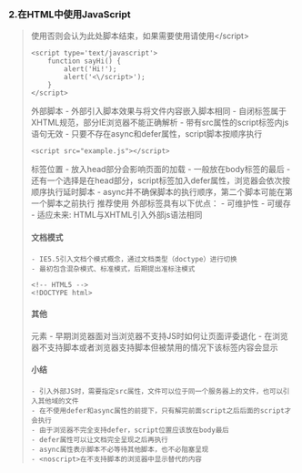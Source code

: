 
### 2.在HTML中使用JavaScript

> 使用<script>元素
> 嵌入脚本与外部脚本
> 文档模式对JavaScript的影响
> 考虑禁用JavaScript场景

#### 使用<script>标签
标签属性：
    - async(可选): 表示应立即下载脚本，但不应该妨碍页面中的其他操作（外部脚本有效）
    - charset(可选): 表示通过src属性指定的代码的字符集（大部分浏览器会忽略）
    - defer(可选): 表示脚本可以延时到文档完全解析完后再执行（外部脚本有效）
    - src(可选): 表示包含要执行代码的外部文件
    - type(可选): 看成是language的替代品，表示编写使用的脚本语言的内容类型（默认text/javascript）

#### 嵌入脚本与外部脚本
嵌入脚本
    - 在浏览器解析完<script>之前，页面后续内容不会被加载或者显示
    - 嵌入脚本中不应该出现</script>否则会认为此处脚本结束，如果需要使用请使用<\/script> 
```
<script type='text/javascript'>
    function sayHi() {
        alert('Hi!');
        alert('<\/script>');
    }
</script>
```
外部脚本
    - 外部引入脚本效果与将文件内容嵌入脚本相同
    - 自闭标签属于XHTML规范，部分IE浏览器不能正确解析
    - 带有src属性的script标签内js语句无效
    - 只要不存在async和defer属性，script脚本按顺序执行
```
<script src="example.js"></script>
```
标签位置
    - 放入head部分会影响页面的加载
    - 一般放在body标签的最后
    - 还有一个选择是在head部分，script标签加入defer属性，浏览器会依次按顺序执行延时脚本
    - async并不确保脚本的执行顺序，第二个脚本可能在第一个脚本之前执行
推荐使用
外部标签具有以下优点：
    - 可维护性 
    - 可缓存
    - 适应未来: HTML与XHTML引入外部js语法相同

#### 文档模式
    - IE5.5引入文档个模式概念，通过文档类型（doctype）进行切换
    - 最初包含混杂模式、标准模式，后期提出准标注模式
```
<!-- HTML5 -->
<!DOCTYPE html>
```
#### 其他
<noscript>元素
    - 早期浏览器面对当浏览器不支持JS时如何让页面评委退化
    - 在浏览器不支持脚本或者浏览器支持脚本但被禁用的情况下该标签内容会显示

#### 小结
    - 引入外部JS时，需要指定src属性，文件可以位于同一个服务器上的文件，也可以引入其他域的文件
    - 在不使用defer和async属性的前提下，只有解完前面script之后后面的script才会执行
    - 由于浏览器不完全支持defer，script位置应该放在body最后
    - defer属性可以让文档完全呈现之后再执行
    - async属性表示脚本不必等待其他脚本，也不必阻塞呈现
    - <noscript>在不支持脚本的浏览器中显示替代的内容